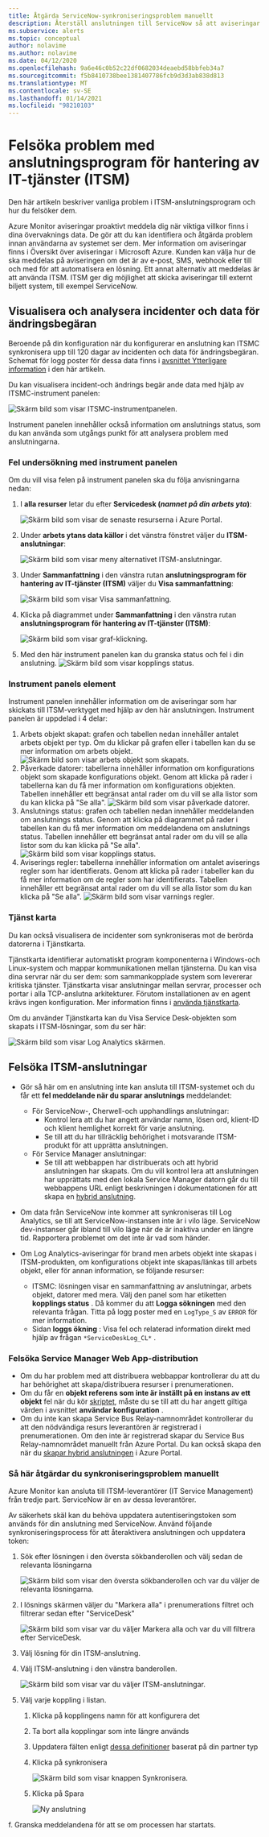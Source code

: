 ```yaml
---
title: Åtgärda ServiceNow-synkroniseringsproblem manuellt
description: Återställ anslutningen till ServiceNow så att aviseringar i Microsoft Azure kan anropa ServiceNow igen
ms.subservice: alerts
ms.topic: conceptual
author: nolavime
ms.author: nolavime
ms.date: 04/12/2020
ms.openlocfilehash: 9a6e46c0b52c22df0682034deaebd58bbfeb34a7
ms.sourcegitcommit: f5b8410738bee1381407786fcb9d3d3ab838d813
ms.translationtype: MT
ms.contentlocale: sv-SE
ms.lasthandoff: 01/14/2021
ms.locfileid: "98210103"
---
```

# <a name="troubleshooting-problems-in-itsm-connector"></a>Felsöka problem med anslutningsprogram för hantering av IT-tjänster (ITSM)

Den här artikeln beskriver vanliga problem i ITSM-anslutningsprogram och hur du felsöker dem.

Azure Monitor aviseringar proaktivt meddela dig när viktiga villkor finns i dina övervaknings data. De gör att du kan identifiera och åtgärda problem innan användarna av systemet ser dem. Mer information om aviseringar finns i Översikt över aviseringar i Microsoft Azure.
Kunden kan välja hur de ska meddelas på aviseringen om det är av e-post, SMS, webhook eller till och med för att automatisera en lösning. Ett annat alternativ att meddelas är att använda ITSM.
ITSM ger dig möjlighet att skicka aviseringar till externt biljett system, till exempel ServiceNow.

## <a name="visualize-and-analyze-the-incident-and-change-request-data"></a>Visualisera och analysera incidenter och data för ändringsbegäran

Beroende på din konfiguration när du konfigurerar en anslutning kan ITSMC synkronisera upp till 120 dagar av incidenten och data för ändringsbegäran. Schemat för logg poster för dessa data finns i [avsnittet Ytterligare information](./itsmc-synced-data.md) i den här artikeln.

Du kan visualisera incident-och ändrings begär ande data med hjälp av ITSMC-instrument panelen:

![Skärm bild som visar ITSMC-instrumentpanelen.](media/itsmc-overview/itsmc-overview-sample-log-analytics.png)

Instrument panelen innehåller också information om anslutnings status, som du kan använda som utgångs punkt för att analysera problem med anslutningarna.

### <a name="error-investigation-using-the-dashboard"></a>Fel undersökning med instrument panelen

Om du vill visa felen på instrument panelen ska du följa anvisningarna nedan:

1. I **alla resurser** letar du efter **Servicedesk (*namnet på din arbets yta*)**:

   ![Skärm bild som visar de senaste resurserna i Azure Portal.](media/itsmc-definition/create-new-connection-from-resource.png)

2. Under **arbets ytans data källor** i det vänstra fönstret väljer du **ITSM-anslutningar**:

   ![Skärm bild som visar meny alternativet ITSM-anslutningar.](media/itsmc-overview/add-new-itsm-connection.png)

3. Under **Sammanfattning** i den vänstra rutan **anslutningsprogram för hantering av IT-tjänster (ITSM)** väljer du **Visa sammanfattning**:

    ![Skärm bild som visar Visa sammanfattning.](media/itsmc-resync-servicenow/dashboard-view-summary.png)

4. Klicka på diagrammet under **Sammanfattning** i den vänstra rutan **anslutningsprogram för hantering av IT-tjänster (ITSM)**:

    ![Skärm bild som visar graf-klickning.](media/itsmc-resync-servicenow/dashboard-graph-click.png)

5. Med den här instrument panelen kan du granska status och fel i din anslutning.
    ![Skärm bild som visar kopplings status.](media/itsmc-resync-servicenow/connector-dashboard.png)

### <a name="dashboard-elements"></a>Instrument panels element

Instrument panelen innehåller information om de aviseringar som har skickats till ITSM-verktyget med hjälp av den här anslutningen.
Instrument panelen är uppdelad i 4 delar:

1. Arbets objekt skapat: grafen och tabellen nedan innehåller antalet arbets objekt per typ. Om du klickar på grafen eller i tabellen kan du se mer information om arbets objekt.
    ![Skärm bild som visar arbets objekt som skapats.](media/itsmc-resync-servicenow/itsm-dashboard-workitems.png)
2. Påverkade datorer: tabellerna innehåller information om konfigurations objekt som skapade konfigurations objekt.
    Genom att klicka på rader i tabellerna kan du få mer information om konfigurations objekten.
    Tabellen innehåller ett begränsat antal rader om du vill se alla listor som du kan klicka på "Se alla".
    ![Skärm bild som visar påverkade datorer.](media/itsmc-resync-servicenow/itsm-dashboard-impacted-comp.png)
3. Anslutnings status: grafen och tabellen nedan innehåller meddelanden om anslutnings status. Genom att klicka på diagrammet på rader i tabellen kan du få mer information om meddelandena om anslutnings status.
    Tabellen innehåller ett begränsat antal rader om du vill se alla listor som du kan klicka på "Se alla".
    ![Skärm bild som visar kopplings status.](media/itsmc-resync-servicenow/itsm-dashboard-connector-status.png)
4. Aviserings regler: tabellerna innehåller information om antalet aviserings regler som har identifierats.
    Genom att klicka på rader i tabeller kan du få mer information om de regler som har identifierats.
    Tabellen innehåller ett begränsat antal rader om du vill se alla listor som du kan klicka på "Se alla".
    ![Skärm bild som visar varnings regler.](media/itsmc-resync-servicenow/itsm-dashboard-alert-rules.png)

### <a name="service-map"></a>Tjänst karta

Du kan också visualisera de incidenter som synkroniseras mot de berörda datorerna i Tjänstkarta.

Tjänstkarta identifierar automatiskt program komponenterna i Windows-och Linux-system och mappar kommunikationen mellan tjänsterna. Du kan visa dina servrar när du ser dem: som sammankopplade system som levererar kritiska tjänster. Tjänstkarta visar anslutningar mellan servrar, processer och portar i alla TCP-anslutna arkitekturer. Förutom installationen av en agent krävs ingen konfiguration. Mer information finns i [använda tjänstkarta](../insights/service-map.md).

Om du använder Tjänstkarta kan du Visa Service Desk-objekten som skapats i ITSM-lösningar, som du ser här:

![Skärm bild som visar Log Analytics skärmen.](media/itsmc-overview/itsmc-overview-integrated-solutions.png)

## <a name="troubleshoot-itsm-connections"></a>Felsöka ITSM-anslutningar

- Gör så här om en anslutning inte kan ansluta till ITSM-systemet och du får ett **fel meddelande när du sparar anslutnings** meddelandet:
   - För ServiceNow-, Cherwell-och upphandlings anslutningar:  
     - Kontrol lera att du har angett användar namn, lösen ord, klient-ID och klient hemlighet korrekt för varje anslutning.  
     - Se till att du har tillräcklig behörighet i motsvarande ITSM-produkt för att upprätta anslutningen.  
   - För Service Manager anslutningar:  
     - Se till att webbappen har distribuerats och att hybrid anslutningen har skapats. Om du vill kontrol lera att anslutningen har upprättats med den lokala Service Manager datorn går du till webbappens URL enligt beskrivningen i dokumentationen för att skapa en [hybrid anslutning](./itsmc-connections-scsm.md#configure-the-hybrid-connection).  

- Om data från ServiceNow inte kommer att synkroniseras till Log Analytics, se till att ServiceNow-instansen inte är i vilo läge. ServiceNow dev-instanser går ibland till vilo läge när de är inaktiva under en längre tid. Rapportera problemet om det inte är vad som händer.
- Om Log Analytics-aviseringar för brand men arbets objekt inte skapas i ITSM-produkten, om konfigurations objekt inte skapas/länkas till arbets objekt, eller för annan information, se följande resurser:
   -  ITSMC: lösningen visar en sammanfattning av anslutningar, arbets objekt, datorer med mera. Välj den panel som har etiketten **kopplings status** . Då kommer du att **Logga sökningen** med den relevanta frågan. Titta på logg poster med en `LogType_S` av `ERROR` för mer information.
   - Sidan **loggs ökning** : Visa fel och relaterad information direkt med hjälp av frågan `*ServiceDeskLog_CL*` .

### <a name="troubleshoot-service-manager-web-app-deployment"></a>Felsöka Service Manager Web App-distribution

-   Om du har problem med att distribuera webbappar kontrollerar du att du har behörighet att skapa/distribuera resurser i prenumerationen.
-   Om du får en **objekt referens som inte är inställt på en instans av ett objekt** fel när du kör [skriptet](itsmc-service-manager-script.md), måste du se till att du har angett giltiga värden i avsnittet **användar konfiguration** .
-   Om du inte kan skapa Service Bus Relay-namnområdet kontrollerar du att den nödvändiga resurs leverantören är registrerad i prenumerationen. Om den inte är registrerad skapar du Service Bus Relay-namnområdet manuellt från Azure Portal. Du kan också skapa den när du [skapar hybrid anslutningen](./itsmc-connections-scsm.md#configure-the-hybrid-connection) i Azure Portal.

### <a name="how-to-manually-fix-sync-problems"></a>Så här åtgärdar du synkroniseringsproblem manuellt

Azure Monitor kan ansluta till ITSM-leverantörer (IT Service Management) från tredje part. ServiceNow är en av dessa leverantörer.

Av säkerhets skäl kan du behöva uppdatera autentiseringstoken som används för din anslutning med ServiceNow.
Använd följande synkroniseringsprocess för att återaktivera anslutningen och uppdatera token:


1. Sök efter lösningen i den översta sökbanderollen och välj sedan de relevanta lösningarna

    ![Skärm bild som visar den översta sökbanderollen och var du väljer de relevanta lösningarna.](media/itsmc-resync-servicenow/solution-search-8bit.png)

1. I lösnings skärmen väljer du "Markera alla" i prenumerations filtret och filtrerar sedan efter "ServiceDesk"

    ![Skärm bild som visar var du väljer Markera alla och var du vill filtrera efter ServiceDesk.](media/itsmc-resync-servicenow/solutions-list-8bit.png)

1. Välj lösning för din ITSM-anslutning.
1. Välj ITSM-anslutning i den vänstra banderollen.

    ![Skärm bild som visar var du väljer ITSM-anslutningar.](media/itsmc-resync-servicenow/itsm-connector-8bit.png)

1. Välj varje koppling i listan. 
    1. Klicka på kopplingens namn för att konfigurera det
    1. Ta bort alla kopplingar som inte längre används

    1. Uppdatera fälten enligt [dessa definitioner](./itsmc-connections.md) baserat på din partner typ

    1. Klicka på synkronisera

       ![Skärm bild som visar knappen Synkronisera.](media/itsmc-resync-servicenow/resync-8bit2.png)

    1. Klicka på Spara

        ![Ny anslutning](media/itsmc-resync-servicenow/save-8bit.png)

f.    Granska meddelandena för att se om processen har startats.
